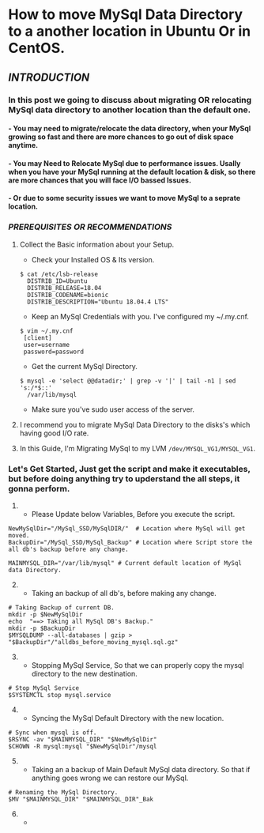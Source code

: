 # How to move MySql Data Directory to a another location in Ubuntu Or in CentOS.

## *INTRODUCTION*

### In this post we going to discuss about migrating OR relocating MySql data directory to another location than the default one. 

#### - You may need to migrate/relocate the data directory, when your MySql growing so fast and there are more chances to go out of disk space anytime. 

#### - You may Need to Relocate MySql due to performance issues. Usally when you have your MySql running at the default location & disk, so there are more chances that you will face I/O bassed Issues. 

#### - Or due to some security issues we want to move MySql to a seprate location.

### *PREREQUISITES OR RECOMMENDATIONS*
1. Collect the Basic information about your Setup. 
   - Check your Installed OS & Its version.
   ```
   $ cat /etc/lsb-release 
   	 DISTRIB_ID=Ubuntu
	 DISTRIB_RELEASE=18.04
	 DISTRIB_CODENAME=bionic
	 DISTRIB_DESCRIPTION="Ubuntu 18.04.4 LTS"
   ```	

   - Keep an MySql Credentials with you. I've configured my ~/.my.cnf. 
   ```
   $ vim ~/.my.cnf
    [client]
	user=username
	password=password
   ```	 
   - Get the current MySql Directory. 
   ```
   $ mysql -e 'select @@datadir;' | grep -v '|' | tail -n1 | sed 's:/*$::'
     /var/lib/mysql
   ```

   - Make sure you've sudo user access of the server. 

2. I recommend you to migrate MySql Data Directory to the disks's which having good I/O rate. 

3. In this Guide, I'm Migrating MySql to my LVM `/dev/MYSQL_VG1/MYSQL_VG1`.

### Let's Get Started, Just get the script and make it executables, but before doing anything try to upderstand the all steps, it gonna perform.

1. - Please Update below Variables, Before you execute the script.
```
NewMySqlDir="/MySql_SSD/MySqlDIR/"  # Location where MySql will get moved.
BackupDir="/MySql_SSD/MySql_Backup" # Location where Script store the all db's backup before any change.

MAINMYSQL_DIR="/var/lib/mysql" # Current default location of MySql data Directory.
```

2. - Taking an backup of all db's, before making any change. 
```
# Taking Backup of current DB.
mkdir -p $NewMySqlDir
echo  "==> Taking all MySql DB's Backup."
mkdir -p $BackupDir
$MYSQLDUMP --all-databases | gzip > "$BackupDir"/"alldbs_before_moving_mysql.sql.gz"
```

3. - Stopping MySql Service, So that we can properly copy the mysql directory to the new destination.
```
# Stop MySql Service 
$SYSTEMCTL stop mysql.service
``` 

4. - Syncing the MySql Default Directory with the new location.
```
# Sync when mysql is off.
$RSYNC -av "$MAINMYSQL_DIR" "$NewMySqlDir"
$CHOWN -R mysql:mysql "$NewMySqlDir"/mysql
```

5. - Taking an a backup of Main Default MySql data directory. So that if anything goes wrong we can restore our MySql.
```
# Renaming the MySql Directory. 
$MV "$MAINMYSQL_DIR" "$MAINMYSQL_DIR"_Bak
```

6. - 